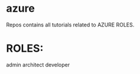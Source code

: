 # azure

Repos contains all tutorials related to AZURE ROLES.


ROLES:
=======
admin
architect
developer
